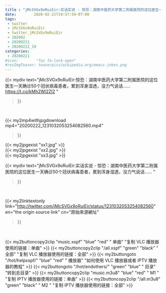 ```yaml
---
title : "jMcSVGx9oRuiEir:实话实说 - 惊恐：湖南中医药大学第二附属医院的这位医生一天确诊50个冠状病毒患者，累到浑身湿透，没力气说话…… "
date:        2020-02-21T19:57:59-07:00
tags:
 - twitter
 - jMcSVGx9oRuiEir
 - twitter_jMcSVGx9oRuiEir
 - 202002
 - 20200221
 - 20200221_19
categories:
 - 20200221
#icon:        "fas fa-lock-open"
#resImgTeaser: teaserpics/wikipedia.org/emacs-jokes.png
---
```


{{< mydiv text="jMcSVGx9oRuiEir:惊恐：湖南中医药大学第二附属医院的这位医生一天确诊50个冠状病毒患者，累到浑身湿透，没力气说话…… https://t.co/kMh2Wl2Zl2 "
>}}
<br>


{{< my2mp4withjpgdownload mp4="20200222_1231032053254082560.mp4"
>}}

{{< my2jpgexist "xx1.jpg" >}}<br>
{{< my2jpgexist "xx2.jpg" >}}<br>
{{< my2jpgexist "xx3.jpg" >}}<br>



{{< mydiv text="jMcSVGx9oRuiEir:实话实说 - 惊恐：湖南中医药大学第二附属医院的这位医生一天确诊50个冠状病毒患者，累到浑身湿透，没力气说话…… "
>}}
<br>

{{< my2linktextonly link="http://twitter.com/jMcSVGx9oRuiEir/status/1231032053254082560"
en="the origin source link" cn="原始來源網址"
>}}


<br>

{{< my2buttoncopy2clip "music.xspf"        "blue"   "red"    " 单曲"  "复制 VLC 播放器使用的链接：单曲" >}} {{< my2buttoncopy2clip "/all.xspf"         "green"  "black"  " 全部"  "复制 VLC 播放器使用的链接：全部" >}} {{< my2buttongoto      "/hot/helpxspf/"    "blue"   "red"    " 播放器" "如何使用 VLC 播放器或者 IPTV 播放器的教程" >}} {{< my2buttongoto      "/hot/endothers/"   "green"  "blue"   " 目录"   "转到总目录" >}} {{< my2buttoncopy2clip "music.m3u8"        "blue"   "red"    " M1 "    "复制 IPTV 播放器使用的链接：单曲" >}} {{< my2buttoncopy2clip "/all.m3u8"         "green"  "black"  " M2 "    "复制 IPTV 播放器使用的链接：全部" >}} 
